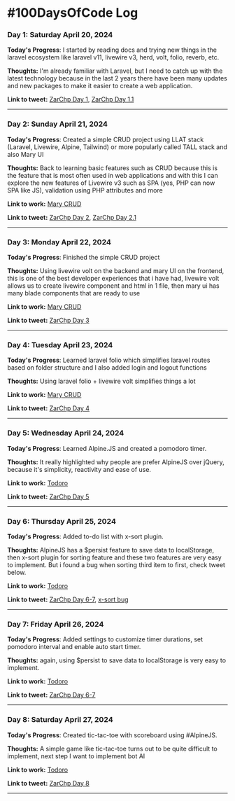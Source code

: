 # #100DaysOfCode Log

### Day 1: Saturday April 20, 2024
**Today's Progress**: I started by reading docs and trying new things in the laravel ecosystem like laravel v11, livewire v3, herd, volt, folio, reverb, etc.

**Thoughts:** I'm already familiar with Laravel, but I need to catch up with the latest technology because in the last 2 years there have been many updates and new packages to make it easier to create a web application.

**Link to tweet:** [ZarChp Day 1](https://twitter.com/MightyJoeW/status/827239030563696640), [ZarChp Day 1.1](https://twitter.com/ZarChp/status/1782433403176165507)

---

### Day 2: Sunday April 21, 2024
**Today's Progress**: Created a simple CRUD project using
LLAT stack (Laravel, Livewire, Alpine, Tailwind) or more popularly called  TALL stack and also Mary UI

**Thoughts:** Back to learning basic features such as CRUD because this is the feature that is most often used in web applications and with this I can explore the new features of Livewire v3 such as SPA (yes, PHP can now SPA like JS), validation using PHP attributes and more

**Link to work:** 
[Mary CRUD](https://github.com/zarchp/mary-crud)

**Link to tweet:** [ZarChp Day 2](https://twitter.com/ZarChp/status/1782434782321987788), [ZarChp Day 2.1](https://twitter.com/ZarChp/status/1782437321486602670)

---

### Day 3: Monday April 22, 2024
**Today's Progress**: Finished the simple CRUD project

**Thoughts:** Using livewire volt on the backend and mary UI on the frontend, this is one of the best developer experiences that i have had, livewire volt allows us to create livewire component and html in 1 file, then mary ui has many blade components that are ready to use

**Link to work:** 
[Mary CRUD](https://github.com/zarchp/mary-crud)

**Link to tweet:** [ZarChp Day 3](https://twitter.com/ZarChp/status/1782440271659315219)

---

### Day 4: Tuesday April 23, 2024
**Today's Progress**: Learned laravel folio which simplifies laravel routes based on folder structure and I also added login and logout functions

**Thoughts:** Using laravel folio + livewire volt simplifies things a lot

**Link to work:** 
[Mary CRUD](https://github.com/zarchp/mary-crud)

**Link to tweet:** [ZarChp Day 4](https://twitter.com/ZarChp/status/1782805518568096004)

---

### Day 5: Wednesday April 24, 2024
**Today's Progress**: Learned Alpine.JS and created a pomodoro timer.

**Thoughts:** It really highlighted why people are prefer AlpineJS over jQuery, because it's simplicity, reactivity and ease of use.

**Link to work:** 
[Todoro](https://github.com/zarchp/todoro)

**Link to tweet:** [ZarChp Day 5](https://twitter.com/ZarChp/status/1783159638676165100)

---

### Day 6: Thursday April 25, 2024
**Today's Progress**: Added to-do list with x-sort plugin.

**Thoughts:** AlpineJS has a $persist feature to save data to localStorage, then x-sort plugin for sorting feature and these two features are very easy to implement. But i found a bug when sorting third item to first, check tweet below.

**Link to work:** 
[Todoro](https://github.com/zarchp/todoro)

**Link to tweet:** [ZarChp Day 6-7](https://twitter.com/ZarChp/status/1783858500877402349), [x-sort bug](https://twitter.com/ZarChp/status/1783861220552200231)

---

### Day 7: Friday April 26, 2024
**Today's Progress**: Added settings to customize timer durations, set pomodoro interval and enable auto start timer.

**Thoughts:** again, using $persist to save data to localStorage is very easy to implement.

**Link to work:** 
[Todoro](https://github.com/zarchp/todoro)

**Link to tweet:** [ZarChp Day 6-7](https://twitter.com/ZarChp/status/1783858500877402349)

---

### Day 8: Saturday April 27, 2024
**Today's Progress**: Created tic-tac-toe with scoreboard using #AlpineJS.

**Thoughts:** A simple game like tic-tac-toe turns out to be quite difficult to implement, next step I want to implement bot AI

**Link to work:** 
[Todoro](https://github.com/zarchp/todoro)

**Link to tweet:** [ZarChp Day 8](https://twitter.com/ZarChp/status/1784978210574483779)

---